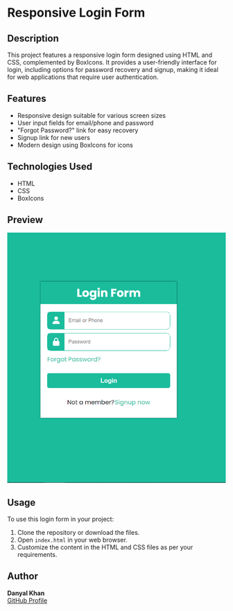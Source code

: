 # Responsive Login Form

## Description
This project features a responsive login form designed using HTML and CSS, complemented by BoxIcons. It provides a user-friendly interface for login, including options for password recovery and signup, making it ideal for web applications that require user authentication.

## Features
- Responsive design suitable for various screen sizes
- User input fields for email/phone and password
- "Forgot Password?" link for easy recovery
- Signup link for new users
- Modern design using BoxIcons for icons

## Technologies Used
- HTML
- CSS
- BoxIcons

## Preview
![Login Form Preview](image/Screenshot%20(15).png)

## Usage
To use this login form in your project:
1. Clone the repository or download the files.
2. Open `index.html` in your web browser.
3. Customize the content in the HTML and CSS files as per your requirements.

## Author
**Danyal Khan**  
[GitHub Profile](https://github.com/CodeWithDanyal)

